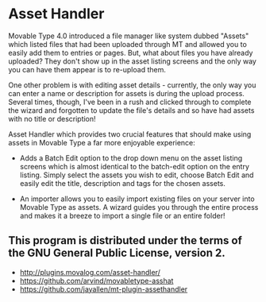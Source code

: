 # Asset Handler

Movable Type 4.0 introduced a file manager like system dubbed "Assets" which listed files that had been uploaded through MT and allowed you to easily add them to entries or pages. But, what about files you have already uploaded? They don't show up in the asset listing screens and the only way you can have them appear is to re-upload them.

One other problem is with editing asset details - currently, the only way you can enter a name or description for assets is during the upload process. Several times, though, I've been in a rush and clicked through to complete the wizard and forgotten to update the file's details and so have had assets with no title or description!

Asset Handler which provides two crucial features that should make using assets in Movable Type a far more enjoyable experience:

- Adds a Batch Edit option to the drop down menu on the asset listing screens which is almost identical to the batch-edit option on the entry listing. Simply select the assets you wish to edit, choose Batch Edit and easily edit the title, description and tags for the chosen assets.

- An importer allows you to easily import existing files on your server into Movable Type as assets. A wizard guides you through the entire process and makes it a breeze to import a single file or an entire folder!

## This program is distributed under the terms of the GNU General Public License, version 2.

+ http://plugins.movalog.com/asset-handler/
+ https://github.com/arvind/movabletype-asshat
+ https://github.com/jayallen/mt-plugin-assethandler
